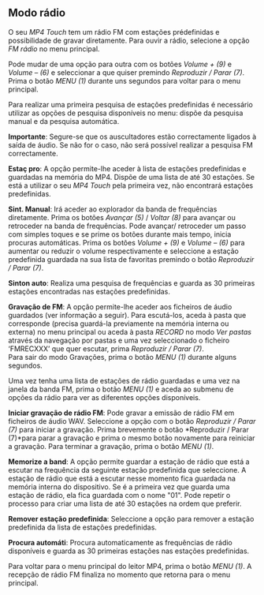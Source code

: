 ## Modo rádio

O seu *MP4 Touch* tem um rádio FM com estações prédefinidas e possibilidade de gravar diretamente. Para ouvir a rádio, selecione a opção *FM rádio* no menu principal. 

Pode mudar de uma opção para outra com os botões *Volume + (9)* e *Volume – (6)* e seleccionar a que quiser premindo *Reproduzir / Parar (7)*. Prima o botão *MENU (1)* durante uns segundos para voltar para o menu principal.

Para realizar uma primeira pesquisa de estações predefinidas é necessário utilizar as opções de pesquisa disponíveis no menu: dispõe da pesquisa manual e da pesquisa automática.

**Importante**: Segure-se que os auscultadores estão correctamente ligados à saída de áudio. Se não for o caso, não será possível realizar a pesquisa FM correctamente.

**Estaç pro**: A opção permite-lhe aceder à lista de estações predefinidas e guardadas na memória do MP4. Dispõe de uma lista de até 30 estações. Se está a utilizar o seu *MP4 Touch* pela primeira vez, não encontrará estações predefinidas. 

**Sint. Manual**: Irá aceder ao explorador da banda de frequências diretamente. Prima os botões *Avançar (5)* / *Voltar (8)* para avançar ou retroceder na banda de frequências. Pode avançar/ retroceder um passo com simples toques e se prime os botões durante mais tempo, inicia procuras automáticas.  Prima os botões *Volume + (9)* e *Volume – (6)* para aumentar ou reduzir o volume respectivamente e seleccione a estação predefinida guardada na sua lista de favoritas premindo o botão *Reproduzir / Parar (7)*.

**Sinton auto**: Realiza uma pesquisa de frequências e guarda as 30 primeiras estações encontradas nas estações predefinidas.

**Gravação de FM**: A opção permite-lhe aceder aos ficheiros de áudio guardados (ver informação a seguir). Para escutá-los, aceda à pasta que corresponde (precisa guardá-la previamente na memória interna ou externa) no menu principal ou aceda à pasta *RECORD* no modo *Ver pastas* através da navegação por pastas e uma vez seleccionado o ficheiro ‘FMRECXXX’ que quer escutar, prima *Reproduzir / Parar (7)*.  
Para sair do modo Gravações, prima o botão *MENU (1)* durante alguns segundos.



Uma vez tenha uma lista de estações de rádio guardadas e uma vez na janela da banda FM, prima o botão *MENU (1)* e aceda ao submenu de opções da rádio para ver as diferentes opções disponíveis. 

**Iniciar gravação de rádio FM**: Pode gravar a emissão de rádio FM em ficheiros de áudio WAV. Seleccione a opção com o botão *Reproduzir / Parar (7)*  para iniciar a gravação. Prima brevemente o botão *Reproduzir / Parar (7)*para parar a gravação e prima o mesmo botão novamente para reiniciar a gravação. Para terminar a gravação, prima o botão *MENU (1)*.

**Memorize a band**: A opção permite guardar a estação de rádio que está a escutar na frequência da seguinte estação predefinida que seleccione. A estação de rádio que está a escutar nesse momento fica guardada na memória interna do dispositivo. Se é a primeira vez que guarda uma estação de rádio, ela fica guardada com o nome "01". Pode repetir o processo para criar uma lista de até 30 estações na ordem que preferir.


**Remover estação predefinida**: Seleccione a opção para remover a estação predefinida da lista de estações predefinidas.

**Procura automáti**: Procura automaticamente as frequências de rádio disponíveis e guarda as
30 primeiras estações nas estações predefinidas.

Para voltar para o menu principal do leitor MP4, prima o botão *MENU (1)*. A recepção de rádio FM finaliza no momento que retorna para o menu principal.
